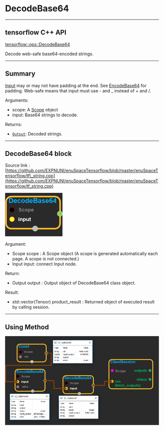 # DecodeBase64

---

## tensorflow C++ API

[tensorflow::ops::DecodeBase64](https://www.tensorflow.org/api_docs/cc/class/tensorflow/ops/decode-base64)

Decode web-safe base64-encoded strings.

---

## Summary

[Input](https://www.tensorflow.org/api_docs/cc/class/tensorflow/input.html#classtensorflow_1_1_input) may or may not have padding at the end. See [EncodeBase64](https://www.tensorflow.org/api_docs/cc/class/tensorflow/ops/encode-base64.html#classtensorflow_1_1ops_1_1_encode_base64) for padding. Web-safe means that input must use - and \_ instead of + and /.

Arguments:

* scope: A [Scope](https://www.tensorflow.org/api_docs/cc/class/tensorflow/scope.html#classtensorflow_1_1_scope) object
* input: Base64 strings to decode.

Returns:

* [`Output`](https://www.tensorflow.org/api_docs/cc/class/tensorflow/output.html#classtensorflow_1_1_output): Decoded strings.

---

## DecodeBase64 block

Source link : [https://github.com/EXPNUNI/enuSpaceTensorflow/blob/master/enuSpaceTensorflow/tf\_string.cpp](https://github.com/EXPNUNI/enuSpaceTensorflow/blob/master/enuSpaceTensorflow/tf_string.cpp)

![](/assets/string_op/DecodeBase64_2.jpg)

Argument:

* Scope scope : A Scope object \(A scope is generated automatically each page. A scope is not connected.\)
* Input input: connect  Input node.

Return:

* Output output : Output object of DecodeBase64 class object.

Result:

* std::vector\(Tensor\) product\_result : Returned object of executed result by calling session.

---

## Using Method

![](/assets/string_op/DecodeBase64_1.jpg)

